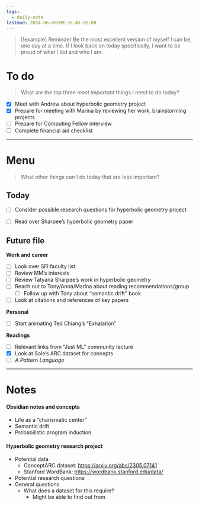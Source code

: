 ```yaml
---
tags:
  - daily-note
lastmod: 2024-06-06T09:35:45-06:00
---
```

>[!example] Reminder
>Be the most excellent version of myself I can be, one day at a time. If I look back on today specifically, I want to be proud of what I did and who I am.

# To do

> What are the top three *most important* things I need to do today?

- [x] Meet with Andrew about hyperbolic geometry project
- [x] Prepare for meeting with Marina by reviewing her work, brainstorming projects
- [ ] Prepare for Computing Fellow interview
- [ ] Complete financial aid checklist

----
# Menu

> What other things can I do today that are less important?
## Today

- [ ] Consider possible research questions for hyperbolic geometry project
- [ ] Read over Sharpee’s hyperbolic geometry paper


## Future file

**Work and career**
- [ ] Look over SFI faculty list
- [ ] Review MM’s interests
- [ ] Review Tatyana Sharpee’s work in hyperbolic geometry
- [ ] Reach out to Tony/Anna/Marina about reading recommendations/group
	- [ ] Follow up with Tony about “semantic drift” book
- [ ] Look at citations and references of key papers

**Personal**
- [ ] Start animating Ted Chiang’s “Exhalation”

**Readings**
- [ ] Relevant links from “Just ML” community lecture
- [x] Look at Sole’s ARC dataset for concepts
- [ ] *A Pattern Language*

---
# Notes

#### Obsidian notes and concepts

- Life as a “charismatic center”
- Semantic drift
- Probabilistic program induction

#### Hyperbolic geometry research project

- Potential data
	- ConceptARC dataset: https://arxiv.org/abs/2305.07141
	- Stanford WordBank: https://wordbank.stanford.edu/data/
- Potential research questions
- General questions
	- What does a dataset for this require?
		- Might be able to find out from 